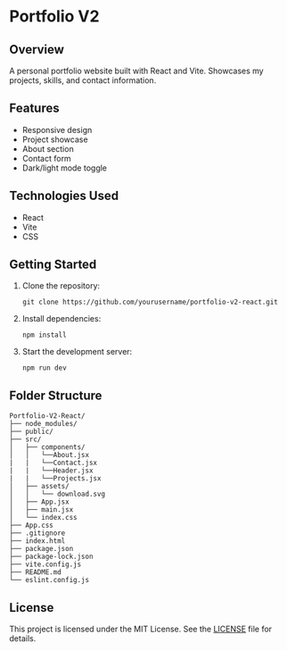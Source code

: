 # Portfolio V2

## Overview
A personal portfolio website built with React and Vite. Showcases my projects, skills, and contact information.

## Features
- Responsive design
- Project showcase
- About section
- Contact form
- Dark/light mode toggle

## Technologies Used
- React
- Vite
- CSS

## Getting Started
1. Clone the repository:
   ```
   git clone https://github.com/yourusername/portfolio-v2-react.git
   ```
2. Install dependencies:
   ```
   npm install
   ```
3. Start the development server:
   ```
   npm run dev
   ```

## Folder Structure
```
Portfolio-V2-React/
├── node_modules/
├── public/                  
├── src/
│   ├── components/
│   │   └──About.jsx
|   |   └──Contact.jsx
|   |   └──Header.jsx
|   |   └──Projects.jsx
│   ├── assets/
│   │   └── download.svg
│   ├── App.jsx
│   ├── main.jsx
│   └── index.css
├── App.css
├── .gitignore
├── index.html
├── package.json
├── package-lock.json
├── vite.config.js
├── README.md
└── eslint.config.js
```

## License
This project is licensed under the MIT License. 
See the [LICENSE](LICENSE) file for details.